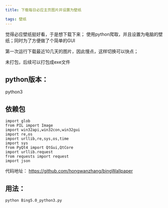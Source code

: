 ```yaml
---
title: 下载每日必应主页图片并设置为壁纸

tags: 壁纸
---
```

觉得必应壁纸挺好看，于是想下载下来；
使用python爬取，并且设置为电脑的壁纸；同时为了方便做了个简单的GUI

第一次运行下载最近10几天的图片，因此慢点，这样切换可以快点；

未打包，后续可以打包成exe文件

<!--more--> 

## python版本：
python3

## 依赖包
```
import glob
from PIL import Image
import win32api,win32con,win32gui
import re,os
import urllib,re,sys,os,time
import sys
from PyQt4 import QtGui,QtCore
import urllib.request
from requests import request
import json
```

代码地址：
https://github.com/hongwanzhang/bingWallpaper


## 用法：
```
python Bing5.0_python3.py 
```



